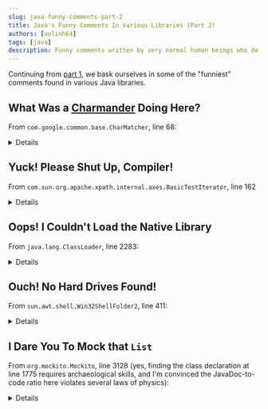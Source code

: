 ```yaml
---
slug: java-funny-comments-part-2
title: Java's Funny Comments In Various Libraries (Part 2)
authors: [vulinh64]
tags: [java]
description: Funny comments written by very normal human beings who definitely weren't losing their sanity while coding (continued)
---
```


Continuing from [part 1](2025-07-21-funny-java-comments.md), we bask ourselves in some of the "funniest" comments found in various Java libraries.

<!-- truncate -->

## What Was a [Charmander](https://www.pokemon.com/us/pokedex/charmander) Doing Here?

From `com.google.common.base.CharMatcher`, line 68:

<details>

![img.png](img/2025-08-20-img-0001.png)

Because `CharMatcher` sounds like Charmander (maybe), a Pokémon, we get beautiful ASCII art here! Reason? For lulz I guess?

</details>

## Yuck! Please Shut Up, Compiler!

From `com.sun.org.apache.xpath.internal.axes.BasicTestIterator`, line 162

<details>

![img_1.png](img/2025-08-20-img-0002.png)

Yes, compiler, please stop nagging me with that senseless variable assignment!

</details>

## Oops! I Couldn't Load the Native Library

From `java.lang.ClassLoader`, line 2283:

<details>

![img_2.png](img/2025-08-20-img-0003.png)

Oops, all attempts at loading the native library failed! Too bad!

</details>

## Ouch! No Hard Drives Found!

From `sun.awt.shell.Win32ShellFolder2`, line 411:

<details>

![img_3.png](img/2025-08-20-img-0004.png)

When no non-removable hard drive is present, the system returns a generic `C:\\` as the fallback option.

Also, look at that hellish nested code. It wouldn't pass modern quality gates. Perhaps the developers were rushing to meet a deadline back then? 

Here's some consolation: don't worry if you write bad code, you will improve. Everyone writes bad code at some point, even the Java makers themselves!

</details>

## I Dare You To Mock that `List`

From `org.mockito.Mockito`, line 3128 (yes, finding the class declaration at line 1775 requires archaeological skills, and I'm convinced the JavaDoc-to-code ratio here violates several laws of physics):

<details>

![img_4.png](img/2025-08-20-img-0005.png)

The Mockito codebase reads like a developer comedy special: equal parts helpful advice and existential dread about bad testing practices. But their dramatic warnings come with genuinely good sense: don't mock `List` when `ArrayList` and `LinkedList` are sitting right there, eager to be actual lists in your tests. It's the difference between hiring a stunt double to breathe for you versus just... breathing.

~~Don't burn in hell, please!~~

</details>